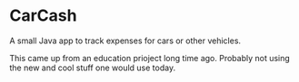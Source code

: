 # CarCash
A small Java app to track expenses for cars or other vehicles.

This came up from an education prioject long time ago. Probably not using the new and cool stuff one would use today.

